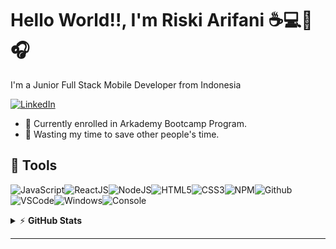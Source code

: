 # Hello World!!, I'm Riski Arifani :coffee::computer::guitar::headphones:

I'm a Junior Full Stack Mobile Developer from Indonesia

[![LinkedIn](https://img.shields.io/badge/linkedin-%230077B5.svg?&style=for-the-badge&logo=linkedin&logoColor=white)](https://linkedin.com/in/riski-arifani/)

- :muscle: Currently enrolled in Arkademy Bootcamp Program.
- :dart: Wasting my time to save other people's time.

## :wrench: Tools

![JavaScript](https://img.icons8.com/color/30/javascript.png)![ReactJS](https://img.icons8.com/color/30/react-native.png)![NodeJS](https://img.icons8.com/color/30/nodejs.png)![HTML5](https://img.icons8.com/color/30/html-5.png)![CSS3](https://img.icons8.com/color/30/css3.png)![NPM](https://img.icons8.com/color/30/npm.png)![Github](https://img.icons8.com/material-outlined/30/github.png)![VSCode](https://img.icons8.com/color/30/visual-studio-code-2019.png)![Windows](https://img.icons8.com/color/30/windows-10.png)![Console](https://img.icons8.com/color/30/console.png)

<!-- markdownlint-disable MD033 -->

<details>
    <summary>&#9889 <b>GitHub Stats</b></summary><br/>

[![Riski Arifani github stats](https://github-readme-stats.vercel.app/api?username=rskrfn)](https://github.com/rskrfn/github-readme-stats)
[![Top Langs](https://github-readme-stats.vercel.app/api/top-langs/?username=rskrfn)](https://github.com/rskrfn/github-readme-stats)


</details>

<!-- markdownlint-enable MD033 -->

<!-- ---

## :headphones: Spotify Playing

[![Spotify](https://readme-spotify.warengonzaga.com/api/spotify)](https://open.spotify.com/user/vmt7lpqdatuelp2chw7ur2p2l)

--- -->

<!-- [personal website]: https://warengonzaga.com
[business website]: https://warengonzaga.co
[facebook]: https://facebook.com/warengonzagaofficial
[twitter]: https://twitter.com/warengonzaga
[instagram]: https://instagram.com/warengonzagaofficial
[youtube]: https://youtube.com/warengonzaga -->

---
